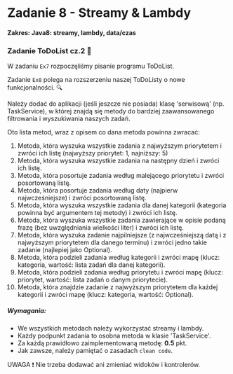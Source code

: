 # Zadanie 8 - Streamy & Lambdy
#### Zakres: Java8: streamy, lambdy, data/czas

### Zadanie ToDoList cz.2 :scroll:

W zadaniu `Ex7` rozpoczęliśmy pisanie programu ToDoList.

Zadanie `Ex8` polega na rozszerzeniu naszej ToDoListy o nowe funkcjonalności. :mag:

Należy dodać do aplikacji (jeśli jeszcze nie posiada) klasę 'serwisową' (np. TaskService), w której znajdą się metody do bardziej zaawansowanego filtrowania i wyszukiwania naszych zadań.

Oto lista metod, wraz z opisem co dana metoda powinna zwracać:

1. Metoda, która wyszuka wszystkie zadania z najwyższym priorytetem i zwróci ich listę (najwyższy priorytet: 1, najniższy: 5)
2. Metoda, która wyszuka wszystkie zadania na następny dzień i zwróci ich listę.
3. Metoda, która posortuje zadania według malejącego priorytetu i zwróci posortowaną listę.
4. Metoda, która posortuje zadania według daty (najpierw najwcześniejsze) i zwróci posortowaną listę.
5. Metoda, która wyszuka wszystkie zadania dla danej kategorii (kategoria powinna być argumentem tej metody) i zwróci ich listę.
6. Metoda, która wyszuka wszystkie zadania zawierające w opisie podaną frazę (bez uwzględniania wielkości liter) i zwróci ich listę.
7. Metoda, która wyszuka zadanie najpilniejsze (z najwcześniejszą datą i z najwyższym priorytetem dla danego terminu) i zwróci jedno takie zadanie (najlepiej jako Optional<Task>).
8. Metoda, która podzieli zadania według kategorii i zwróci mapę (klucz: kategoria, wartość: lista zadań dla danej kategorii).
9. Metoda, która podzieli zadania według priorytetu i zwróci mapę (klucz: priorytet, wartość: lista zadań o danym priorytecie).
10. Metoda, która znajdzie zadanie z najwyższym priorytetem dla każdej kategorii i zwróci mapę (klucz: kategoria, wartość: Optional<Task>).


##### Wymagania:
   - We wszystkich metodach należy wykorzystać streamy i lambdy.
   - Każdy podpunkt zadania to osobna metoda w klasie 'TaskService'.
   - Za każdą prawidłowo zaimplementowaną metodę: **0.5** pkt.
   - Jak zawsze, należy pamiętać o zasadach `clean code`.

UWAGA :heavy_exclamation_mark: Nie trzeba dodawać ani zmieniać widoków i kontrolerów.

